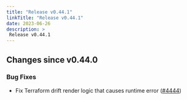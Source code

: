 ```yaml
---
title: "Release v0.44.1"
linkTitle: "Release v0.44.1"
date: 2023-06-26
description: >
 Release v0.44.1
---
```


## Changes since v0.44.0

### Bug Fixes

* Fix Terraform drift render logic that causes runtime error ([#4444](https://github.com/pipe-cd/pipecd/pull/4444))
